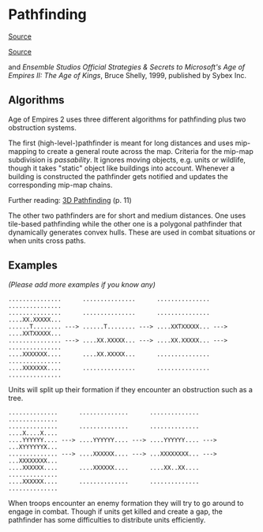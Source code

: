 # Pathfinding

[Source](http://www.gamasutra.com/view/feature/131844/postmortem_ensemble_studios_age_.php?page=2)

[Source](https://web.archive.org/web/20081221121604/http://www.gamasutra.com/features/gdcarchive/2000/pottinger.doc)

and *Ensemble Studios Official Strategies & Secrets to Microsoft's Age of Empires II: The Age of Kings*, Bruce Shelly, 1999, published by Sybex Inc.

## Algorithms

Age of Empires 2 uses three different algorithms for pathfinding plus two obstruction systems.

The first (high-level-)pathfinder is meant for long distances and uses mip-mapping to create a general route across the map. Criteria for the mip-map subdivision is *passability*. It ignores moving objects, e.g. units or wildlife, though it takes "static" object like buildings into account. Whenever a building is constructed the pathfinder gets notified and updates the corresponding mip-map chains.

Further reading: [3D Pathfinding](http://www.in.tum.de/fileadmin/user_upload/Lehrstuehle/Lehrstuhl_XV/Teaching/SS06/Seminar/3dpf-doc-final.pdf) (p. 11)

The other two pathfinders are for short and medium distances. One uses tile-based pathfinding while the other one is a polygonal pathfinder that dynamically generates convex hulls. These are used in combat situations or when units cross paths.

## Examples

*(Please add more examples if you know any)*

```
...............      ...............      ...............      ...............
...............      ...............      ...............      ....XX.XXXXX...
......T........ ---> ......T........ ---> ....XXTXXXXX... ---> ....XXTXXXXX...
............... ---> ....XX.XXXXX... ---> ....XX.XXXXX... ---> ...............
....XXXXXXX....      ....XX.XXXXX...      ...............      ...............
....XXXXXXX....      ...............      ...............      ...............
```
Units will split up their formation if they encounter an obstruction such as a tree.

```
..............      ..............      ..............      ..............
..............      ..............      ..............      ....X....X....
....YYYYYY.... ---> ....YYYYYY.... ---> ....YYYYYY.... ---> ...XYYYYYYX...
.............. ---> ....XXXXXX.... ---> ...XXXXXXXX... ---> ...XXXXXXXX...
....XXXXXX....      ....XXXXXX....      ....XX..XX....      ..............
....XXXXXX....      ..............      ..............      ..............
```
When troops encounter an enemy formation they will try to go around to engage in combat. Though if units get killed and create a gap, the pathfinder has some difficulties to distribute units efficiently.
